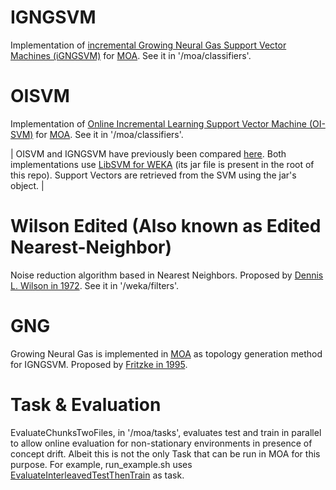 
IGNGSVM
===
Implementation of [incremental Growing Neural Gas Support Vector Machines (iGNGSVM)](https://doi.org/10.1016/j.neucom.2016.12.093) for [MOA](http://moa.cms.waikato.ac.nz). See it in '/moa/classifiers'.

OISVM
===
Implementation of [Online Incremental Learning Support Vector Machine (OI-SVM)](http://dx.doi.org/10.1007/978-3-642-15822-3_9) for [MOA](http://moa.cms.waikato.ac.nz). See it in '/moa/classifiers'.

| OISVM and IGNGSVM have previously been compared [here](http://hdl.handle.net/10016/19258).
Both implementations use [LibSVM for WEKA](https://weka.wikispaces.com/LibSVM?responseToken=128fd0dcc6e4ee7d48ef9847510ab2ed) (its jar file is present in the root of this repo). 
Support Vectors are retrieved from the SVM using the jar's object. | 

Wilson Edited (Also known as Edited Nearest-Neighbor)
===
Noise reduction algorithm based in Nearest Neighbors. Proposed by [Dennis L. Wilson in 1972](https://doi.org/10.1109/TSMC.1972.4309137). See it in '/weka/filters'.

GNG
===
Growing Neural Gas is implemented in [MOA](http://moa.cms.waikato.ac.nz) as topology generation method for IGNGSVM. Proposed by [Fritzke in 1995](https://papers.nips.cc/paper/893-a-growing-neural-gas-network-learns-topologies.pdf).

Task & Evaluation
====
EvaluateChunksTwoFiles, in '/moa/tasks',  evaluates test and train in parallel to allow online evaluation for non-stationary environments in presence of concept drift. Albeit this is not the only Task that can be run in MOA for this purpose. For example, run_example.sh uses [EvaluateInterleavedTestThenTrain](http://www.cs.waikato.ac.nz/~abifet/MOA/API/classmoa_1_1tasks_1_1_evaluate_interleaved_test_then_train.html) as task.
